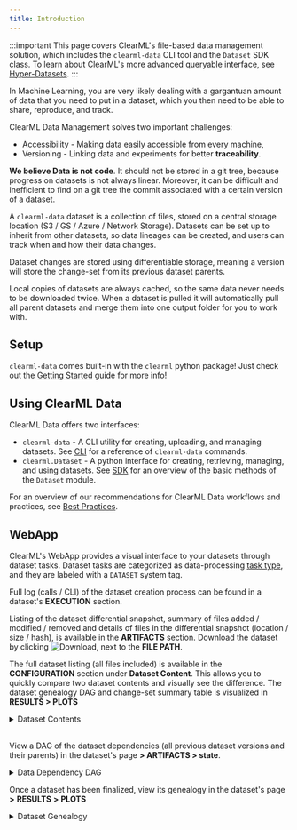 ```yaml
---
title: Introduction
---
```


:::important
This page covers ClearML's file-based data management solution, which includes the `clearml-data` CLI tool and the `Dataset` 
SDK class. To learn about ClearML's more advanced queryable interface, see [Hyper-Datasets](../hyperdatasets/overview.md).
:::

In Machine Learning, you are very likely dealing with a gargantuan amount of data that you need to put in a dataset,
which you then need to be able to share, reproduce, and track.

ClearML Data Management solves two important challenges:
- Accessibility - Making data easily accessible from every machine,
- Versioning - Linking data and experiments for better **traceability**.

**We believe Data is not code**. It should not be stored in a git tree, because progress on datasets is not always linear.
Moreover, it can be difficult and inefficient to find on a git tree the commit associated with a certain version of a dataset.

A `clearml-data` dataset is a collection of files, stored on a central storage location (S3 / GS / Azure / Network Storage).
Datasets can be set up to inherit from other datasets, so data lineages can be created,
and users can track when and how their data changes.

Dataset changes are stored using differentiable storage, meaning a version will store the change-set from its previous dataset parents.

Local copies of datasets are always cached, so the same data never needs to be downloaded twice.
When a dataset is pulled it will automatically pull all parent datasets and merge them into one output folder for you to work with.

## Setup

`clearml-data` comes built-in with the `clearml` python package! Just check out the [Getting Started](../getting_started/ds/ds_first_steps.md) 
guide for more info!

## Using ClearML Data

ClearML Data offers two interfaces:
- `clearml-data` - A CLI utility for creating, uploading, and managing datasets. See [CLI](clearml_data_cli.md) for a reference of `clearml-data` commands.
- `clearml.Dataset` - A python interface for creating, retrieving, managing, and using datasets. See [SDK](clearml_data_sdk.md) for an overview of the basic methods of the `Dataset` module.

For an overview of our recommendations for ClearML Data workflows and practices, see [Best Practices](best_practices.md).

## WebApp 

ClearML's WebApp provides a visual interface to your datasets through dataset tasks. Dataset tasks are categorized 
as data-processing [task type](../fundamentals/task.md#task-types), and they are labeled with a `DATASET` system tag.

Full log (calls / CLI) of the dataset creation process can be found in a dataset's **EXECUTION** section.

Listing of the dataset differential snapshot, summary of files added / modified / removed and details of files in the 
differential snapshot (location / size / hash), is available in the **ARTIFACTS** section. Download the dataset 
by clicking  <img src="/docs/latest/icons/ico-download-json.svg" alt="Download" className="icon size-sm space-sm" />,
next to the **FILE PATH**.

The full dataset listing (all files included) is available in the **CONFIGURATION** section under **Dataset Content**. 
This allows you to quickly compare two dataset contents and visually see the difference.
The dataset genealogy DAG and change-set summary table is visualized in **RESULTS > PLOTS**


<details className="cml-expansion-panel screenshot">
<summary className="cml-expansion-panel-summary">Dataset Contents</summary>
<div className="cml-expansion-panel-content">

![Dataset data WebApp](../img/dataset_data.png)

</div>
</details>

<br/>

View a DAG of the dataset dependencies (all previous dataset versions and their parents) in the dataset's page **> ARTIFACTS > state**.

<details className="cml-expansion-panel screenshot">
<summary className="cml-expansion-panel-summary">Data Dependency DAG</summary>
<div className="cml-expansion-panel-content">

![Dataset state WebApp](../img/dataset_data_state.png)

</div>
</details>


Once a dataset has been finalized, view its genealogy in the dataset's
page **>** **RESULTS** **>** **PLOTS**

<details className="cml-expansion-panel screenshot">
<summary className="cml-expansion-panel-summary">Dataset Genealogy</summary>
<div className="cml-expansion-panel-content">

![Dataset genealogy and summary](../img/dataset_genealogy_summary.png)

</div>
</details>





